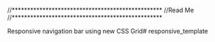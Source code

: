//*************************************************
//Read Me
//*************************************************

Responsive navigation bar using new CSS Grid# responsive_template

